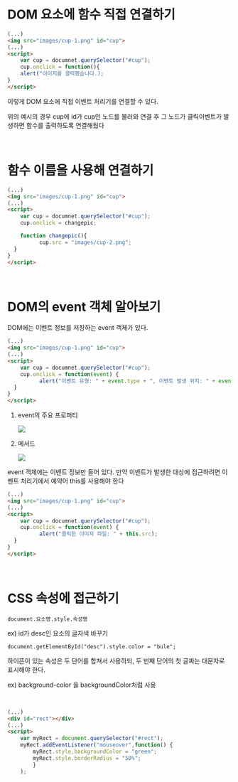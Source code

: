 # DOM 요소에 함수 직접 연결하기

```html
(...)
<img src="images/cup-1.png" id="cup">
(...)
<script>
    var cup = documnet.querySelector("#cup");
    cup.onclick = function(){
    alert("이미지를 클릭했습니다.);
}
</script>
```

이렇게 DOM 요소에 직접 이벤트 처리기를 연결할 수 있다.

위의 예시의 경우 cup에 id가 cup인 노드를 불러와 연결 후 그 노드가 클릭이벤트가 발생하면 함수를 출력하도록 연결해뒀다

<br>

# 함수 이름을 사용해 연결하기

```html
(...)
<img src="images/cup-1.png" id="cup">
(...)
<script>
    var cup = documnet.querySelector("#cup");
    cup.onclick = changepic;

    function changepic(){
          cup.src = "images/cup-2.png";
  }
}
</script>
```

<br>

# DOM의 event 객체 알아보기

DOM에는 이벤트 정보를 저장하는 event 객체가 있다.

```html
(...)
<img src="images/cup-1.png" id="cup">
(...)
<script>
    var cup = documnet.querySelector("#cup");
    cup.onclick = function(event) {
          alert("이벤트 유형: " + event.type + ", 이벤트 발생 위치: " + event.pageX + "," + event.pageY);
  }
}
</script>
```

1. event의 주요 프로퍼티
   
   ![](C:\Users\luili\Desktop\coding_study\Do_it_web\image\image_19.png)

2. 메서드
   
   ![](C:\Users\luili\Desktop\coding_study\Do_it_web\image\image_20.png)

<p></p>

event 객체에는 이벤트 정보만 들어 있다. 만약 이벤트가 발생한 대상에 접근하려면 이벤트 처리기에서 예약어 this를 사용해야 한다

```html
(...)
<img src="images/cup-1.png" id="cup">
(...)
<script>
    var cup = documnet.querySelector("#cup");
    cup.onclick = function(event) {
          alert("클릭한 이미지 파일: " + this.src);
  }
}
</script>
```

<br>

# CSS 속성에 접근하기

`document.요소명.style.속성명`

ex) id가 desc인 요소의 글자색 바꾸기

`document.getElementById("desc").style.color = "bule";`

하이픈이 있는 속성은 두 단어를 합쳐서 사용하되, 두 번째 단어의 첫 글짜는 대문자로 표시해야 한다.

ex) background-color 을 backgroundColor처럼 사용

<br>

```html
(...)
<div id="rect"></div>
(...)
<script>
    var myRect = document.querySelector("#rect");
    myRect.addEventListener("mouseover",function() {
        myRect.style.backgroundColor = "green";
        myRect.style.borderRadius = "50%";
        }
    );
```
